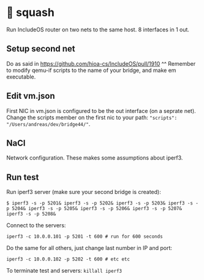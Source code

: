 # :bug: squash

Run IncludeOS router on two nets to the same host.
8 interfaces in 1 out.

## Setup second net
Do as said in https://github.com/hioa-cs/IncludeOS/pull/1910 ^^
Remember to modify qemu-if scripts to the name of your bridge, and make em executable.

## Edit vm.json
First NIC in vm.json is configured to be the out interface (on a seprate net).
Change the scripts member on the first nic to your path: `"scripts": "/Users/andreas/dev/bridge44/"`.

## NaCl
Network configuration. These makes some assumptions about iperf3.

## Run test
Run iperf3 server (make sure your second bridge is created):
```
$ iperf3 -s -p 5201& iperf3 -s -p 5202& iperf3 -s -p 5203& iperf3 -s -p 5204& iperf3 -s -p 5205& iperf3 -s -p 5206& iperf3 -s -p 5207& iperf3 -s -p 5208&
```
Connect to the servers:
```
iperf3 -c 10.0.0.101 -p 5201 -t 600 # run for 600 seconds
```
Do the same for all others, just change last number in IP and port:
```
iperf3 -c 10.0.0.102 -p 5202 -t 600 # etc etc
```

To terminate test and servers: `killall iperf3`
